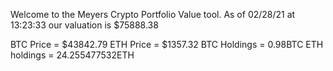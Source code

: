 Welcome to the Meyers Crypto Portfolio Value tool. 
As of 02/28/21 at 13:23:33 our valuation is $75888.38 

BTC Price = $43842.79
 ETH Price = $1357.32
BTC Holdings = 0.98BTC
 ETH holdings = 24.255477532ETH 

